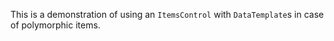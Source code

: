 ﻿This is a demonstration of using an `ItemsControl` with `DataTemplate`s in case of polymorphic items. 
